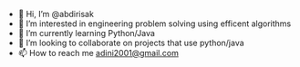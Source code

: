 - 👋 Hi, I’m @abdirisak
- 👀 I’m interested in engineering problem solving using efficent algorithms 
- 🌱 I’m currently learning Python/Java 
- 💞️ I’m looking to collaborate on projects that use python/java
- 📫 How to reach me adini2001@gmail.com

<!---
abdirisak/abdirisak is a ✨ special ✨ repository because its `README.md` (this file) appears on your GitHub profile.
You can click the Preview link to take a look at your changes.
--->
